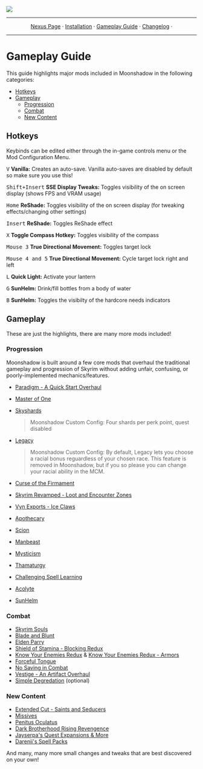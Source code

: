 <a href="https://www.nexusmods.com/skyrimspecialedition/mods/85896"><img src="https://staticdelivery.nexusmods.com/mods/1704/images/85896/85896-1677468574-1704277277.png" target="_blank"></a>

---

<p align="center">
  <a href="https://www.nexusmods.com/skyrimspecialedition/mods/85896">Nexus Page</a> ·
  <a href="README.md">Installation</a> ·
  <a href="GAMEPLAY.md">Gameplay Guide</a> ·
  <a href="CHANGELOG.md">Changelog</a> ·
</p>

---

# Gameplay Guide

This guide highlights major mods included in Moonshadow in the following categories:

- [Hotkeys](#hotkeys)
- [Gameplay](#gameplay)
  - [Progression](#progression)
  - [Combat](#combat)
  - [New Content](#new-content)

## Hotkeys

Keybinds can be edited either through the in-game controls menu or the Mod Configuration Menu.

<kbd>V</kbd> **Vanilla:** Creates an auto-save. Vanilla auto-saves are disabled by default so make sure you use this! 

<kbd>Shift+Insert</kbd> **SSE Display Tweaks:** Toggles visibility of the on screen display (shows FPS and VRAM usage)

<kbd>Home</kbd> **ReShade:** Toggles visibility of the on screen display (for tweaking effects/changing other settings)

<kbd>Insert</kbd> **ReShade:** Toggles ReShade effect

<kbd>X</kbd> **Toggle Compass Hotkey:** Toggles visibility of the compass

<kbd>Mouse 3</kbd> **True Directional Movement:** Toggles target lock

<kbd>Mouse 4 and 5</kbd> **True Directional Movement:** Cycle target lock right and left

<kbd>L</kbd> **Quick Light:** Activate your lantern

<kbd>G</kbd> **SunHelm:** Drink/fill bottles from a body of water

<kbd>B</kbd> **SunHelm:** Toggles the visibilty of the hardcore needs indicators






## Gameplay

These are just the highlights, there are many more mods included!

### Progression

Moonshadow is built around a few core mods that overhaul the traditional gameplay and progression of Skyrim without adding unfair, confusing, or poorly-implemented mechanics/features. 

- [Paradigm - A Quick Start Overhaul](https://www.nexusmods.com/skyrimspecialedition/mods/85939)
- [Master of One](https://www.nexusmods.com/skyrimspecialedition/mods/47024)
- [Skyshards](https://www.nexusmods.com/skyrimspecialedition/mods/60748)

  > Moonshadow Custom Config: Four shards per perk point, quest disabled
- [Legacy](https://www.nexusmods.com/skyrimspecialedition/mods/36415)

  > Moonshadow Custom Config: By default, Legacy lets you choose a racial bonus reguardless of your chosen race. This feature is removed in Moonshadow, but if you so please you can change your racial ability in the MCM. 
- [Curse of the Firmament](https://www.nexusmods.com/skyrimspecialedition/mods/28419)
- [Skyrim Revamped - Loot and Encounter Zones](https://www.nexusmods.com/skyrimspecialedition/mods/14338)
- [Vyn Exports - Ice Claws](https://www.nexusmods.com/skyrimspecialedition/mods/53219)
- [Apothecary](https://www.nexusmods.com/skyrimspecialedition/mods/52130)
- [Scion](https://www.nexusmods.com/skyrimspecialedition/mods/41639)
- [Manbeast](https://www.nexusmods.com/skyrimspecialedition/mods/44746)
- [Mysticism](https://www.nexusmods.com/skyrimspecialedition/mods/27839)
- [Thamaturgy](https://www.nexusmods.com/skyrimspecialedition/mods/57138)
- [Challenging Spell Learning](https://www.nexusmods.com/skyrimspecialedition/mods/20521)
- [Acolyte](https://www.nexusmods.com/skyrimspecialedition/mods/75269)
- [SunHelm](https://www.nexusmods.com/skyrimspecialedition/mods/39414)

### Combat

- [Skyrim Souls](https://www.nexusmods.com/skyrimspecialedition/mods/27859)
- [Blade and Blunt](https://www.nexusmods.com/skyrimspecialedition/mods/34549)
- [Elden Parry](https://www.nexusmods.com/skyrimspecialedition/mods/70240)
- [Shield of Stamina - Blocking Redux](https://www.nexusmods.com/skyrimspecialedition/mods/62137)
- [Know Your Enemies Redux](https://www.nexusmods.com/skyrimspecialedition/mods/55045) & [Know Your Enemies Redux - Armors](https://www.nexusmods.com/skyrimspecialedition/mods/55045)
- [Forceful Tongue](https://www.nexusmods.com/skyrimspecialedition/mods/36276)
- [No Saving in Combat](https://www.nexusmods.com/skyrimspecialedition/mods/29914)
- [Vestige - An Artifact Overhaul](https://www.nexusmods.com/skyrimspecialedition/mods/85301)
- [Simple Degredation](https://www.nexusmods.com/skyrimspecialedition/mods/74790) (optional)

### New Content

- [Extended Cut - Saints and Seducers](https://www.nexusmods.com/skyrimspecialedition/mods/72772)
- [Missives](https://www.nexusmods.com/skyrimspecialedition/mods/17576)
- [Penitus Oculatus](https://www.nexusmods.com/skyrimspecialedition/mods/21061)
- [Dark Brotherhood Rising Revengence](https://www.nexusmods.com/skyrimspecialedition/mods/57157)
- [Jayserpa's Quest Expansions & More](https://www.nexusmods.com/skyrimspecialedition/users/5201727)
- [Darenii's Spell Packs](https://www.nexusmods.com/skyrimspecialedition/users/5073294)

And many, many more small changes and tweaks that are best discovered on your own!
